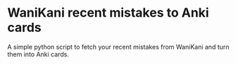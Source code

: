 # WaniKani recent mistakes to Anki cards
A simple python script to fetch your recent mistakes from WaniKani and turn them into Anki cards.
